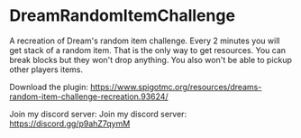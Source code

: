 # DreamRandomItemChallenge
A recreation of Dream's random item challenge. Every 2 minutes you will get stack of a random item. That is the only way to get resources. You can break blocks but they won't drop anything. You also won't be able to pickup other players items. 

Download the plugin: https://www.spigotmc.org/resources/dreams-random-item-challenge-recreation.93624/

Join my discord server: Join my discord server: https://discord.gg/p9ahZ7qymM
